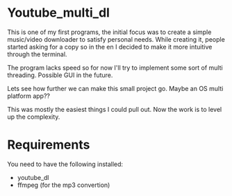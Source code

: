 # Youtube_multi_dl

This is one of my first programs, the initial focus was to create a simple music/video
downloader to satisfy personal needs. While creating it, people started asking
for a copy so in the en I decided to make it more intuitive through the terminal.

The program lacks speed so for now I'll try to implement some sort of multi threading.
Possible GUI in the future.

Lets see how further we can make this small project go. Maybe an OS multi platform app??

This was mostly the easiest things I could pull out. Now the work is to level up the complexity.

# Requirements

You need to have the following installed:

- youtube_dl
- ffmpeg (for the mp3 convertion)
